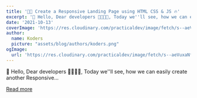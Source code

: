 ```yaml
---
title: '👨‍💻 Create a Responsive Landing Page using HTML CSS & JS 🔥'
excerpt: '👋 Hello, Dear developers 👩‍💻👨‍💻, Today we''ll see, how we can easily create another Responsive...'
date: '2021-10-13'
coverImage: 'https://res.cloudinary.com/practicaldev/image/fetch/s--aeVuxaNf--/c_imagga_scale,f_auto,fl_progressive,h_420,q_auto,w_1000/https://dev-to-uploads.s3.amazonaws.com/uploads/articles/nvewzhphhgcx1nnqwfec.jpg'
author:
  name: Koders
  picture: "assets/blog/authors/koders.png"
ogImage:
  url: 'https://res.cloudinary.com/practicaldev/image/fetch/s--aeVuxaNf--/c_imagga_scale,f_auto,fl_progressive,h_420,q_auto,w_1000/https://dev-to-uploads.s3.amazonaws.com/uploads/articles/nvewzhphhgcx1nnqwfec.jpg'
---
```


👋 Hello, Dear developers 👩‍💻👨‍💻, Today we''ll see, how we can easily create another Responsive...

[Read more](https://dev.to/ananiket/create-a-responsive-landing-page-using-html-css-js-b7m)
